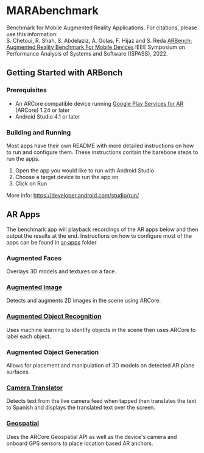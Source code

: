 # MARAbenchmark
Benchmark for Mobile Augmented Reality Applications. For citations, please use this information:\
S. Chetoui, R. Shah, S. Abdelaziz, A. Golas, F. Hijaz and S. Reda
[ARBench: Augmented Reality Benchmark For Mobile Devices](https://ieeexplore.ieee.org/abstract/document/9804625/)
IEEE Symposium on Performance Analysis of Systems and Software (ISPASS), 2022.

## Getting Started with ARBench

### Prerequisites
 * An ARCore compatible device running [Google Play Services for AR](https://play.google.com/store/apps/details?id=com.google.ar.core) (ARCore) 1.24 or later
 * Android Studio 4.1 or later

### Building and Running
Most apps have their own README with more detailed instructions on how to run and configure them. These instructions contain the barebone steps to run the apps.
1. Open the app you would like to run with Android Studio
2. Choose a target device to run the app on
3. Click on Run

More info: https://developer.android.com/studio/run/

## AR Apps
The benchmark app will playback recordings of the AR apps below and then output the results at the end. Instructions on how to configure most of the apps can be found in [ar-apps](https://github.com/scale-lab/ARBench/tree/main/ar-apps) folder

### Augmented Faces
Overlays 3D models and textures on a face.

### [Augmented Image](https://github.com/scale-lab/ARBench/tree/main/ar-apps/augmented_image)
Detects and augments 2D images in the scene using ARCore.

### [Augmented Object Recognition](https://github.com/scale-lab/ARBench/tree/main/ar-apps/augmented_object_recognition)
Uses machine learning to identify objects in the scene then uses ARCore to label each object.

### Augmented Object Generation
Allows for placement and manipulation of 3D models on detected AR plane surfaces.

### [Camera Translator](https://github.com/scale-lab/ARBench/tree/main/ar-apps/camera_translator)
Detects text from the live camera feed when tapped then translates the text to Spanish and displays the translated text over the screen.

### [Geospatial](https://github.com/scale-lab/ARBench/tree/main/ar-apps/geospatial)
Uses the ARCore Geospatial API as well as the device's camera and onboard GPS sensors to place location based AR anchors.